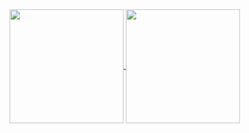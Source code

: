 <a href="https://github.com/anuraghazra/github-readme-stats">
  <img height=200 align="center" src="https://github-readme-stats.vercel.app/api/?username=zebdelrosario&show_icons=true&rank_icon=github&hide_border=true&hide_rank=true&theme=transparent&include_all_commits=true"
    media="(prefers-color-scheme: dark)"/>
</a>
<a href="https://github.com/anuraghazra/convoychat">
  <img height=200 align="center" src="https://github-readme-stats.vercel.app/api/top-langs?username=zebdelrosario&layout=compact&langs_count=8&card_width=320&show_icons=true&hide_border=true&theme=transparent&include_all_commits=true" 
    media="(prefers-color-scheme: dark)"/>
</a>
<!--
**zebdelrosario/zebdelrosario** is a ✨ _special_ ✨ repository because its `README.md` (this file) appears on your GitHub profile.

Here are some ideas to get you started:

- 🔭 I’m currently working on ...
- 🌱 I’m currently learning ...
- 👯 I’m looking to collaborate on ...
- 🤔 I’m looking for help with ...
- 💬 Ask me about ...
- 📫 How to reach me: ...
- 😄 Pronouns: ...
- ⚡ Fun fact: ...
-->
